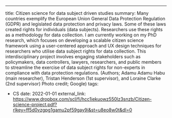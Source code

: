 ---
title: Citizen science for data subject driven studies
summary: Many countries exemplify the European Union General Data Protection Regulation (GDPR) and legislated data protection and privacy laws. Some of these laws created rights for individuals (data subjects). Researchers use these rights as a methodology for data collection. I am currently working on my PhD research, which focuses on developing a scalable citizen science framework using a user-centered approach and UX design techniques for researchers who utilise data subject rights for data collection. This interdisciplinary project involves engaging stakeholders such as policymakers, data controllers, lawyers, researchers, and public members to streamline the exercise of data subject rights for non-experts in compliance with data protection regulations. (Authors; Adamu Adamu Habu (main researcher), Tristan Henderson (1st supervisor), and Loraine Clarke (2nd supervisor) Photo credit; Google)
tags:
  - CS
date: 2022-01-01
external_link: https://www.dropbox.com/scl/fi/hcc1iekuowz550lz3snzb/Citizen-science-project.pdf?rlkey=ff5d0vzgpg1gamu2pf59gay9i&st=u8eo8w0t&dl=0